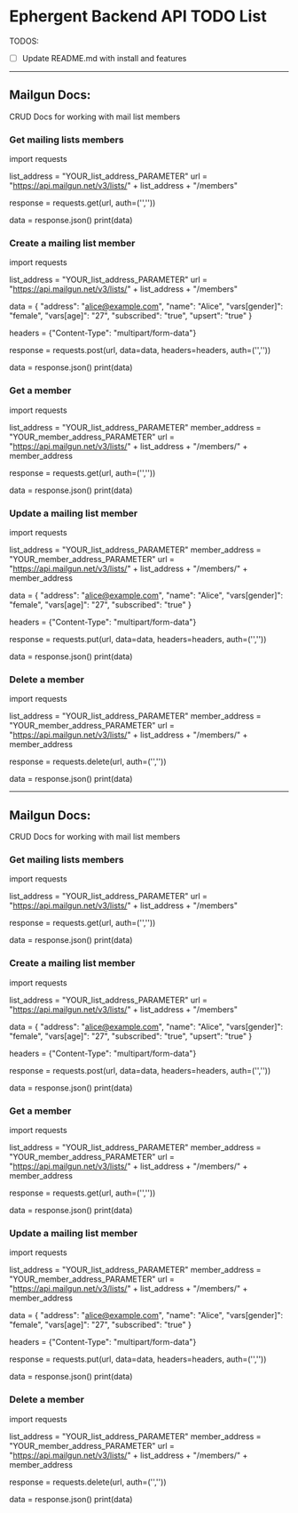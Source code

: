 # Ephergent Backend API TODO List

TODOS:

- [ ] Update README.md with install and features


---


## Mailgun Docs:

CRUD Docs for working with mail list members

### Get mailing lists members

import requests

list_address = "YOUR_list_address_PARAMETER"
url = "https://api.mailgun.net/v3/lists/" + list_address + "/members"

response = requests.get(url, auth=('<username>','<password>'))

data = response.json()
print(data)



### Create a mailing list member

import requests

list_address = "YOUR_list_address_PARAMETER"
url = "https://api.mailgun.net/v3/lists/" + list_address + "/members"

data = {
  "address": "alice@example.com",
  "name": "Alice",
  "vars[gender]": "female",
  "vars[age]": "27",
  "subscribed": "true",
  "upsert": "true"
}

headers = {"Content-Type": "multipart/form-data"}

response = requests.post(url, data=data, headers=headers, auth=('<username>','<password>'))

data = response.json()
print(data)


### Get a member

import requests

list_address = "YOUR_list_address_PARAMETER"
member_address = "YOUR_member_address_PARAMETER"
url = "https://api.mailgun.net/v3/lists/" + list_address + "/members/" + member_address

response = requests.get(url, auth=('<username>','<password>'))

data = response.json()
print(data)



### Update a mailing list member


import requests

list_address = "YOUR_list_address_PARAMETER"
member_address = "YOUR_member_address_PARAMETER"
url = "https://api.mailgun.net/v3/lists/" + list_address + "/members/" + member_address

data = {
  "address": "alice@example.com",
  "name": "Alice",
  "vars[gender]": "female",
  "vars[age]": "27",
  "subscribed": "true"
}

headers = {"Content-Type": "multipart/form-data"}

response = requests.put(url, data=data, headers=headers, auth=('<username>','<password>'))

data = response.json()
print(data)



### Delete a member

import requests

list_address = "YOUR_list_address_PARAMETER"
member_address = "YOUR_member_address_PARAMETER"
url = "https://api.mailgun.net/v3/lists/" + list_address + "/members/" + member_address

response = requests.delete(url, auth=('<username>','<password>'))

data = response.json()
print(data)


---


## Mailgun Docs:

CRUD Docs for working with mail list members

### Get mailing lists members

import requests

list_address = "YOUR_list_address_PARAMETER"
url = "https://api.mailgun.net/v3/lists/" + list_address + "/members"

response = requests.get(url, auth=('<username>','<password>'))

data = response.json()
print(data)



### Create a mailing list member

import requests

list_address = "YOUR_list_address_PARAMETER"
url = "https://api.mailgun.net/v3/lists/" + list_address + "/members"

data = {
  "address": "alice@example.com",
  "name": "Alice",
  "vars[gender]": "female",
  "vars[age]": "27",
  "subscribed": "true",
  "upsert": "true"
}

headers = {"Content-Type": "multipart/form-data"}

response = requests.post(url, data=data, headers=headers, auth=('<username>','<password>'))

data = response.json()
print(data)


### Get a member

import requests

list_address = "YOUR_list_address_PARAMETER"
member_address = "YOUR_member_address_PARAMETER"
url = "https://api.mailgun.net/v3/lists/" + list_address + "/members/" + member_address

response = requests.get(url, auth=('<username>','<password>'))

data = response.json()
print(data)



### Update a mailing list member


import requests

list_address = "YOUR_list_address_PARAMETER"
member_address = "YOUR_member_address_PARAMETER"
url = "https://api.mailgun.net/v3/lists/" + list_address + "/members/" + member_address

data = {
  "address": "alice@example.com",
  "name": "Alice",
  "vars[gender]": "female",
  "vars[age]": "27",
  "subscribed": "true"
}

headers = {"Content-Type": "multipart/form-data"}

response = requests.put(url, data=data, headers=headers, auth=('<username>','<password>'))

data = response.json()
print(data)



### Delete a member

import requests

list_address = "YOUR_list_address_PARAMETER"
member_address = "YOUR_member_address_PARAMETER"
url = "https://api.mailgun.net/v3/lists/" + list_address + "/members/" + member_address

response = requests.delete(url, auth=('<username>','<password>'))

data = response.json()
print(data)

